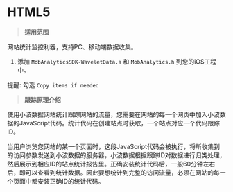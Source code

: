 # HTML5

> **适用范围**

网站统计监控利器，支持PC、移动端数据收集。

1. 添加 `MobAnalyticsSDK-WaveletData.a` 和 `MobAnalytics.h` 到您的iOS工程中。

  提醒: 勾选 `Copy items if needed`


> **跟踪原理介绍**

使用小波数据网站统计跟踪网站的流量，您需要在网站的每一个网页中加入小波数据的JavaScript代码。统计代码在创建站点时获取，一个站点对应一个代码跟踪ID。

当用户浏览您网站的某一个页面时，这段JavaScript代码会被执行，将所收集到的访问参数发送到小波数据的服务器，小波数据根据跟踪ID对数据进行归类处理，然后展示到相应ID的站点统计报告里。正确安装统计代码后，一般60分钟左右后，即可以查看到统计数据。因此要想统计到完整的访问流量，必须在网站的每一个页面中都安装正确ID的统计代码。



